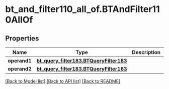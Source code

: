# bt_and_filter110_all_of.BTAndFilter110AllOf

## Properties
Name | Type | Description | Notes
------------ | ------------- | ------------- | -------------
**operand1** | [**bt_query_filter183.BTQueryFilter183**](BTQueryFilter183.md) |  | [optional] 
**operand2** | [**bt_query_filter183.BTQueryFilter183**](BTQueryFilter183.md) |  | [optional] 

[[Back to Model list]](../README.md#documentation-for-models) [[Back to API list]](../README.md#documentation-for-api-endpoints) [[Back to README]](../README.md)


